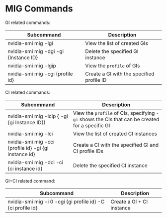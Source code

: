 # MIG Commands

GI related commands:

| Subcommand                            | Description                     |
| ------------------------------------- | ------------------------------- |
| nvidia-smi mig -lgi                   | View the list of created GIs     |
| nvidia-smi mig -dgi -gi {Instance ID} | Delete the specified GI instance |
| nvidia-smi mig -lgip                  | View the `profile` of GIs        |
| nvidia-smi mig -cgi {profile id}      | Create a GI with the specified profile ID |

CI related commands:

| Subcommand                                                  | Description                                                                                    |
| ----------------------------------------------------------- | ---------------------------------------------------------------------------------------------- |
| nvidia-smi mig -lcip  { -gi {gi Instance ID}}              | View the `profile` of CIs, specifying `-gi` shows the CIs that can be created for a specific GI |
| nvidia-smi mig -lci                                         | View the list of created CI instances                                                         |
| nvidia-smi mig -cci {profile id} -gi {gi instance id}       | Create a CI with the specified GI and CI profile IDs                                           |
| nvidia-smi mig -dci -ci {ci instance id}                    | Delete the specified CI instance                                                               |

GI+CI related command:

| Subcommand                                                       | Description             |
| ---------------------------------------------------------------- | ----------------------- |
| nvidia-smi mig -i 0 -cgi {gi profile id} -C {ci profile id}    | Create a GI + CI instance |
